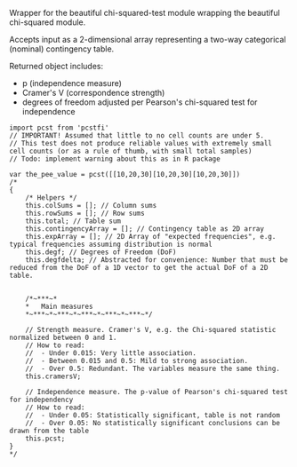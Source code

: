 Wrapper for the beautiful chi-squared-test module wrapping the beautiful chi-squared module.

Accepts input as a 2-dimensional array representing a two-way categorical (nominal) contingency table.

Returned object includes:
* p (independence measure)
* Cramer's V (correspondence strength)
* degrees of freedom adjusted per Pearson's chi-squared test for independence

```
import pcst from 'pcstfi'
// IMPORTANT! Assumed that little to no cell counts are under 5.
// This test does not produce reliable values with extremely small cell counts (or as a rule of thumb, with small total samples)
// Todo: implement warning about this as in R package

var the_pee_value = pcst([[10,20,30][10,20,30][10,20,30]])
/*
{
    /* Helpers */
	this.colSums = []; // Column sums
	this.rowSums = []; // Row sums
	this.total; // Table sum
	this.contingencyArray = []; // Contingency table as 2D array
    this.expArray = []; // 2D Array of "expected frequencies", e.g. typical frequencies assuming distribution is normal
	this.degf; // Degrees of Freedom (DoF)
    this.degfdelta; // Abstracted for convenience: Number that must be reduced from the DoF of a 1D vector to get the actual DoF of a 2D table.


    /*~***~*
    *   Main measures
    *~***~*~***~*~***~*~***~*~***~*/

    // Strength measure. Cramer's V, e.g. the Chi-squared statistic normalized between 0 and 1.
    // How to read:
    //  - Under 0.015: Very little association.
    //  - Between 0.015 and 0.5: Mild to strong association.
    //  - Over 0.5: Redundant. The variables measure the same thing.
    this.cramersV; 

    // Independence measure. The p-value of Pearson's chi-squared test for independency
    // How to read:
    //  - Under 0.05: Statistically significant, table is not random
    //  - Over 0.05: No statistically significant conclusions can be drawn from the table
    this.pcst; 
}
*/
```